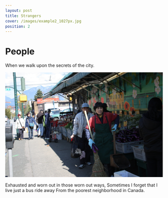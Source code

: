 ```yaml
---
layout: post
title: Strangers
cover: /images/example2_1027px.jpg
position: 2
---
```

# People

When we walk upon the secrets of the city.

<div class="photo">
  <img src="/images/example2_1027px.jpg"/>
  <p>Exhausted and worn out in those worn out ways, 
Sometimes I forget that I live just a bus ride away
From the poorest neighborhood in Canada.</p>
</div>

